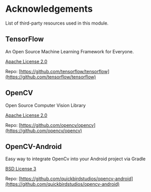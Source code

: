 # Acknowledgements

List of third-party resources used in this module.

## TensorFlow

An Open Source Machine Learning Framework for Everyone.

[Apache License 2.0](https://github.com/tensorflow/tensorflow/blob/master/LICENSE)

Repo: [https://github.com/tensorflow/tensorflow](https://github.com/tensorflow/tensorflow)

## OpenCV

Open Source Computer Vision Library

[Apache License 2.0](https://github.com/opencv/opencv/blob/4.x/LICENSE)

Repo: [https://github.com/opencv/opencv](https://github.com/opencv/opencv)

## OpenCV-Android

Easy way to integrate OpenCv into your Android project via Gradle

[BSD License 3](https://github.com/quickbirdstudios/opencv-android/blob/master/LICENSE)

Repo: [https://github.com/quickbirdstudios/opencv-android](https://github.com/quickbirdstudios/opencv-android)